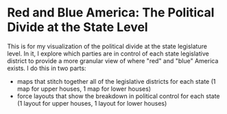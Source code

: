 # Red and Blue America: The Political Divide at the State Level

This is for my visualization of the political divide at the state legislature level.  In it, I explore which parties are in control of each state legislative district to provide a more granular view of where "red" and "blue" America exists.  I do this in two parts:
- maps that stitch together all of the legislative districts for each state (1 map for upper houses, 1 map for lower houses)
- force layouts that show the breakdown in political control for each state (1 layout for upper houses, 1 layout for lower houses)

